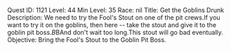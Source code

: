 Quest ID: 1121
Level: 44
Min Level: 35
Race: nil
Title: Get the Goblins Drunk
Description: We need to try the Fool's Stout on one of the pit crews.If you want to try it on the goblins, then here -- take the stout and give it to the goblin pit boss.$B$BAnd don't wait too long.This stout will go bad eventually.
Objective: Bring the Fool's Stout to the Goblin Pit Boss.
